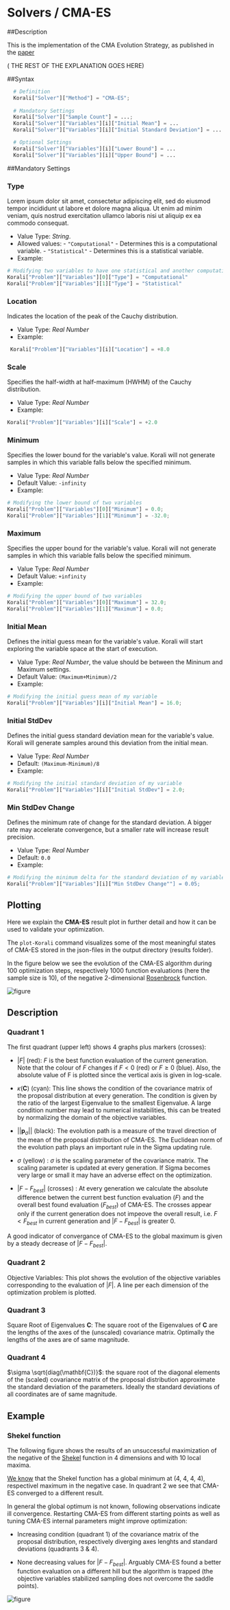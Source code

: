 # Solvers / CMA-ES
   				   
##Description

This is the implementation of the CMA Evolution Strategy, as published in the [paper](https://doi.org/10.1007/3-540-32494-1_4) 

( THE REST OF THE EXPLANATION GOES HERE)


##Syntax

```python
  # Definition
  Korali["Solver"]["Method"] = "CMA-ES";
  
  # Mandatory Settings
  Korali["Solver"]["Sample Count"] = ...;
  Korali["Solver"]["Variables"][i]["Initial Mean"] = ...                # For all problem's variables
  Korali["Solver"]["Variables"][i]["Initial Standard Deviation"] = ...  # For all problem's variables

  # Optional Settings
  Korali["Solver"]["Variables"][i]["Lower Bound"] = ...
  Korali["Solver"]["Variables"][i]["Upper Bound"] = ...
```

##Mandatory Settings

### **Type**

Lorem ipsum dolor sit amet, consectetur adipiscing elit, sed do eiusmod tempor incididunt ut labore et dolore magna aliqua. Ut enim ad minim veniam, quis nostrud exercitation ullamco laboris nisi ut aliquip ex ea commodo consequat.

 - Value Type: *String*.
 - Allowed values:
	   - ```"Computational"``` - Determines this is a computational variable.
	   - ```"Statistical"``` - Determines this is a statistical variable.
 - Example:

```python
# Modifying two variables to have one statistical and another computational.
Korali["Problem"]["Variables"][0]["Type"] = "Computational"
Korali["Problem"]["Variables"][1]["Type"] = "Statistical"
```

### **Location**
Indicates the location of the peak of the Cauchy distribution.

- Value Type: *Real Number*
- Example: 

```python
 Korali["Problem"]["Variables"][i]["Location"] = +8.0
```

### **Scale**
Specifies the half-width at half-maximum (HWHM) of the Cauchy distribution.

 - Value Type: *Real Number*
 - Example:

```python
Korali["Problem"]["Variables"][i]["Scale"] = +2.0
```

### **Minimum**

Specifies the lower bound for the variable's value. Korali will not generate samples in which this variable falls below the specified minimum.
 
 - Value Type: *Real Number*
 - Default Value: ```-infinity```
 - Example:

```python
# Modifying the lower bound of two variables
Korali["Problem"]["Variables"][0]["Minimum"] = 0.0;
Korali["Problem"]["Variables"][1]["Minimum"] = -32.0;
```

### **Maximum**
Specifies the upper bound for the variable's value. Korali will not generate samples in which this variable falls below the specified minimum.
 
 - Value Type: *Real Number*
 - Default Value: ```+infinity```
 - Example:

```python
# Modifying the upper bound of two variables
Korali["Problem"]["Variables"][0]["Maximum"] = 32.0;
Korali["Problem"]["Variables"][1]["Maximum"] = 0.0;
```

### **Initial Mean**
Defines the initial guess mean for the variable's value. Korali will start exploring the variable space at the start of execution.

 - Value Type: *Real Number*, the value should be between the Mininum and Maximum settings.
 - Default Value: ```(Maximum+Minimum)/2```
 - Example:

```python
# Modifying the initial guess mean of my variable
Korali["Problem"]["Variables"][i]["Initial Mean"] = 16.0;
```

### **Initial StdDev**
Defines the initial guess standard deviation mean for the variable's value. Korali will generate samples around this deviation from the initial mean.

 - Value Type: *Real Number*
 - Default: ```(Maximum-Minimum)/8```
 - Example:

```python
# Modifying the initial standard deviation of my variable
Korali["Problem"]["Variables"][i]["Initial StdDev"] = 2.0;
```
	 
### **Min StdDev Change**
Defines the minimum rate of change for the standard deviation. A bigger rate may accelerate convergence, but a smaller rate will increase result precision.

 - Value Type: *Real Number*
 - Default: ```0.0```
 - Example:

```python
# Modifying the minimum delta for the standard deviation of my variable
Korali["Problem"]["Variables"][i]["Min StdDev Change""] = 0.05;
```	 


## Plotting

Here we explain the **CMA-ES** result plot in further detail and how it can be
used to validate your optimization.

The `plot-Korali` command visualizes some of the most meaningful states of CMA-ES
stored in the json-files in the output directory (results folder).

In the figure below we see the evolution of the CMA-ES algorithm during 100
optimization steps, respectively 1000 function evaluations (here the sample size
is 10), of the negative 2-dimensional [Rosenbrock](https://en.wikipedia.org/wiki/Rosenbrock_function) function.

![figure](optimizing_rosenbrock.png)

## Description

### Quadrant 1

The first quadrant (upper left) shows 4 graphs plus markers (crosses):

* $| F |$ (red): $F$ is the best function evaluation of the current generation.
      Note that the colour of $F$ changes if $F < 0$ (red) or $F \geq 0$ (blue).
      Also, the absolute value of F is plotted since the vertical axis is given
      in log-scale.

* $\kappa(\mathbf{C})$ (cyan): This line shows the condition of the covariance matrix
	  of the proposal distribution at every generation. The condition is given
	  by the ratio of the largest Eigenvalue to the smallest Eigenvalue. A
	  large condition number may lead to numerical instabilities, this can be
	  treated by normalizing the domain of the objective variables.

* $|| \mathbf{p}_{\sigma} ||$ (black):  The evolution path is a measure of the travel
      direction of the mean of the proposal distribution of CMA-ES. The
      Euclidean norm of the evolution path plays an important rule in the Sigma
      updating rule.

* $\sigma$ (yellow) : $\sigma$ is the scaling parameter of the covariance matrix.
      The scaling parameter is updated at every generation. If Sigma becomes
	  very large or small it may have an adverse effect on the optimization.

* $| F - F_{best}|$ (crosses) : At every generation we calculate the absolute
      difference betwen the current best function evaluation ($F$) and the overall
      best found evaluation ($F_{best}$) of CMA-ES. The crosses appear only if the
      current generation does not impeove the overall result, i.e. $F < F_{best}$
      in current generation and $| F - F_{best} |$ is greater 0.

A good indicator of convergance of CMA-ES to the global maximum is given by a steady decrease of $| F - F_{best} |$.


### Quadrant 2

Objective Variables: This plot shows the evolution of the objective variables corresponding to the
evaluation of $|F|$. A line per each dimension of the optimization problem is
plotted.



### Quadrant 3

Square Root of Eigenvalues $\mathbf{C}$: The square root of the Eigenvalues of $\mathbf{C}$ are the lengths of the axes of the
(unscaled) covariance matrix. Optimally the lengths of the axes are of same magnitude.



### Quadrant 4

$\sigma \sqrt{diag(\mathbf{C})}$: the square root of the diagonal elements of the (scaled) covariance matrix of
the proposal distribution approximate the standard deviation of the parameters.
Ideally the standard deviations of all coordinates are of same magnitude.



## Example

### Shekel function

The following figure shows the results of an unsuccessful maximization of the
negative of the [Shekel](https://en.wikipedia.org/wiki/Shekel_function) function in 4
dimensions and with 10 local maxima.

[We know](http://www-optima.amp.i.kyoto-u.ac.jp/member/student/hedar/Hedar_files/TestGO_files/Page2354.htm)
that the Shekel function has a global minimum at (4, 4, 4, 4),
respectivel maximum in the negative case.
In quadrant 2 we see that CMA-ES converged to a different result.

In general the global optimum is not known, following observations indicate
ill convergence. Restarting CMA-ES from different starting points as well as
tuning CMA-ES internal parameters might improve optimization:

* Increasing condition (quadrant 1) of the covariance matrix of the proposal
  distribution, respectively diverging axes lenghts and standard deviations
  (quadrants 3 & 4).

* None decreasing values for $| F - F_{best} |$. Arguably CMA-ES found a better
  function evaluation on a different hill but the algorithm is trapped (the
  objective variables stabilized sampling does not overcome the saddle points).

![figure](optimizing_shekel.png)
